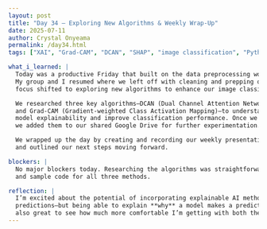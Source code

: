 ```yaml
---
layout: post
title: "Day 34 – Exploring New Algorithms & Weekly Wrap-Up"
date: 2025-07-11
author: Crystal Onyeama
permalink: /day34.html
tags: ["XAI", "Grad-CAM", "DCAN", "SHAP", "image classification", "Python"]

what_i_learned: |
  Today was a productive Friday that built on the data preprocessing work we started yesterday. 
  My group and I resumed where we left off with cleaning and prepping our datasets, but our main 
  focus shifted to exploring new algorithms to enhance our image classification capabilities.

  We researched three key algorithms—DCAN (Dual Channel Attention Network), SHAP (SHapley Additive ExPlanations), 
  and Grad-CAM (Gradient-weighted Class Activation Mapping)—to understand how each could be implemented to provide 
  model explainability and improve classification performance. Once we found base code and documentation for each, 
  we added them to our shared Google Drive for further experimentation.

  We wrapped up the day by creating and recording our weekly presentation video, which summarized our progress 
  and outlined our next steps moving forward.

blockers: |
  No major blockers today. Researching the algorithms was straightforward, and we were able to find reliable sources 
  and sample code for all three methods.

reflection: |
  I’m excited about the potential of incorporating explainable AI methods into our model. It’s one thing to make 
  predictions—but being able to explain **why** a model makes a prediction takes it to the next level. It was 
  also great to see how much more comfortable I’m getting with both the technical and presentation aspects of our project.
---
```

